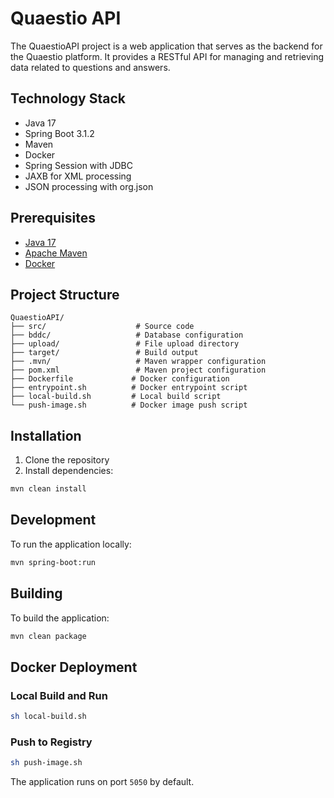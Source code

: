 # Quaestio API

The QuaestioAPI project is a web application that serves as the backend for the Quaestio platform. It provides a RESTful API for managing and retrieving data related to questions and answers.

## Technology Stack

- Java 17
- Spring Boot 3.1.2
- Maven
- Docker
- Spring Session with JDBC
- JAXB for XML processing
- JSON processing with org.json

## Prerequisites

- [Java 17](https://www.java.com/en/download/help/download_options.html)
- [Apache Maven](https://maven.apache.org/install.html)
- [Docker](https://docs.docker.com/engine/install/)

## Project Structure

```
QuaestioAPI/
├── src/                    # Source code
├── bddc/                   # Database configuration
├── upload/                 # File upload directory
├── target/                 # Build output
├── .mvn/                   # Maven wrapper configuration
├── pom.xml                 # Maven project configuration
├── Dockerfile             # Docker configuration
├── entrypoint.sh          # Docker entrypoint script
├── local-build.sh         # Local build script
└── push-image.sh          # Docker image push script
```

## Installation

1. Clone the repository
2. Install dependencies:

```bash
mvn clean install
```

## Development

To run the application locally:

```bash
mvn spring-boot:run
```

## Building

To build the application:

```bash
mvn clean package
```

## Docker Deployment

### Local Build and Run

```bash
sh local-build.sh
```

### Push to Registry

```bash
sh push-image.sh
```

The application runs on port `5050` by default.
